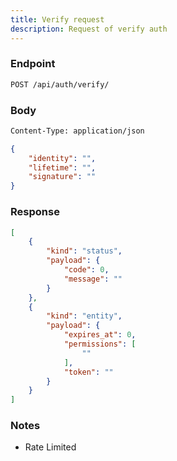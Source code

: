 ```yaml
---
title: Verify request
description: Request of verify auth
---
```


### Endpoint

```bash
POST /api/auth/verify/
```

### Body

```bash
Content-Type: application/json
```

```json [Json]
{
    "identity": "",
    "lifetime": "",
    "signature": ""
}
```

### Response

```json [Json]
[
    {
        "kind": "status",
        "payload": {
            "code": 0,
            "message": ""
        }
    },
    {
        "kind": "entity",
        "payload": {
            "expires_at": 0,
            "permissions": [
                ""
            ],
            "token": ""
        }
    }
]
```

### Notes

- Rate Limited
